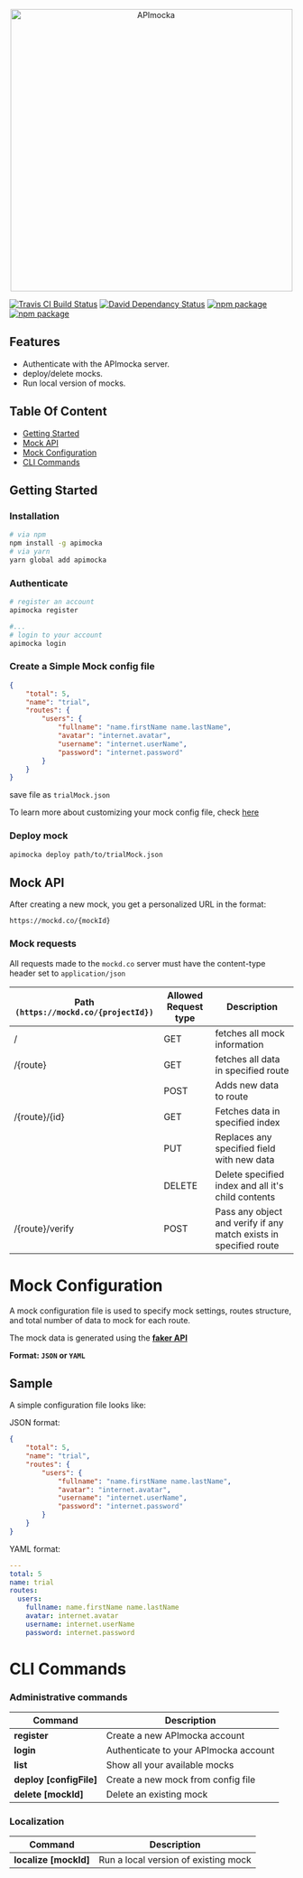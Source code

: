 <p align="center">
  <a href="https://apimocka.com/" target="_blank">
    <img alt="APImocka" src="https://apimocka.com/images/logo.png" width="500">
  </a>
</p>

[![Travis CI Build Status](https://travis-ci.org/ghostffcode/apimocka.svg?branch=master)](https://travis-ci.org/ghostffcode/apimocka)
[![David Dependancy Status](https://david-dm.org/ghostffcode/apimocka.svg)](https://david-dm.org/ghostffcode/apimocka)
[![npm package](https://img.shields.io/npm/v/apimocka.svg)](https://www.npmjs.com/package/apimocka)
[![npm package](https://img.shields.io/npm/dm/apimocka.svg)](https://www.npmjs.com/package/apimocka)

## Features

- Authenticate with the APImocka server.
- deploy/delete mocks.
- Run local version of mocks.

## Table Of Content
* [Getting Started](#getting-started)
* [Mock API](#mock-api)
* [Mock Configuration](#mock-configuration)
* [CLI Commands](#cli-commands)

## Getting Started

### Installation

```bash
# via npm
npm install -g apimocka
# via yarn
yarn global add apimocka
```

### Authenticate
```bash
# register an account
apimocka register

#...
# login to your account
apimocka login
```

### Create a Simple Mock config file
```json
{
    "total": 5,
    "name": "trial",
    "routes": {
        "users": {
            "fullname": "name.firstName name.lastName",
            "avatar": "internet.avatar",
            "username": "internet.userName",
            "password": "internet.password"
        }
    }
}
```
save file as `trialMock.json`

To learn more about customizing your mock config file, check [here](#mock-configuration)

### Deploy mock
```bash
apimocka deploy path/to/trialMock.json
```

## Mock API
After creating a new mock, you get a personalized URL in the format:
```
https://mockd.co/{mockId}
```

### Mock requests

All requests made to the `mockd.co` server must have the content-type header set to `application/json` 

|   Path `(https://mockd.co/{projectId})` | Allowed Request type  |       Description
|-----------------------------------------|-----------------------|---------------------------------
|/ 			 	                          | GET					| fetches all mock information
|/{route} 	 	                          | GET					| fetches all data in specified route
| 			 	                          | POST					| Adds new data to route
|/{route}/{id} 	                          | GET					| Fetches data in specified index
| 				                          | PUT					| Replaces any specified field with new data
|				                          | DELETE				| Delete specified index and all it's child contents
|/{route}/verify                          | POST                  | Pass any object and verify if any match exists in specified route


# Mock Configuration

A mock configuration file is used to specify mock settings, routes structure, and total number of data to mock for each route.

The mock data is generated using the **[faker API](http://marak.github.io/faker.js/#toc8__anchor)**

**Format: `JSON` or `YAML`**

## Sample
A simple configuration file looks like:

JSON format:

```json
{
    "total": 5,
    "name": "trial",
    "routes": {
        "users": {
            "fullname": "name.firstName name.lastName",
            "avatar": "internet.avatar",
            "username": "internet.userName",
            "password": "internet.password"
        }
    }
}
```

YAML format:

```yaml
---
total: 5
name: trial
routes:
  users:
    fullname: name.firstName name.lastName
    avatar: internet.avatar
    username: internet.userName
    password: internet.password
```

# CLI Commands

### Administrative commands

|        Command         |       Description
|------------------------|-----------------------------
|**register**            | Create a new APImocka account
|**login**               | Authenticate to your APImocka account
|**list**                | Show all your available mocks
|**deploy [configFile]** | Create a new mock from config file
|**delete [mockId]**     | Delete an existing mock

### Localization

|        Command         |           Description
|------------------------|-------------------------------------
|**localize [mockId]**   | Run a local version of existing mock



